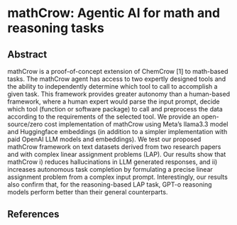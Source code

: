 # mathCrow: Agentic AI for math and reasoning tasks

## Abstract

mathCrow is a proof-of-concept extension of ChemCrow [1] to math-based tasks. The mathCrow agent has access to two expertly designed tools and the ability to independently determine which tool to call to accomplish a given task. This framework provides greater autonomy than a human-based framework, where a human expert would parse the input prompt, decide which tool (function or software package) to call and preprocess the data according to the requirements of the selected tool. We provide an open-source/zero cost implementation of mathCrow using Meta’s llama3.3 model and Huggingface embeddings (in addition to a simpler implementation with paid OpenAI LLM models and embeddings). We test our proposed mathCrow framework on text datasets derived from two research papers and with complex linear assignment problems (LAP). Our results show that mathCrow i) reduces hallucinations in LLM generated responses, and ii) increases autonomous task completion by formulating a precise linear assignment problem from a complex input prompt. Interestingly, our results also confirm that, for the reasoning-based LAP task, GPT-o reasoning models perform better than their general counterparts.

## References
